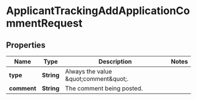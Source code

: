 

# ApplicantTrackingAddApplicationCommentRequest


## Properties

| Name | Type | Description | Notes |
|------------ | ------------- | ------------- | -------------|
|**type** | **String** | Always the value \&quot;comment\&quot;. |  |
|**comment** | **String** | The comment being posted. |  |



